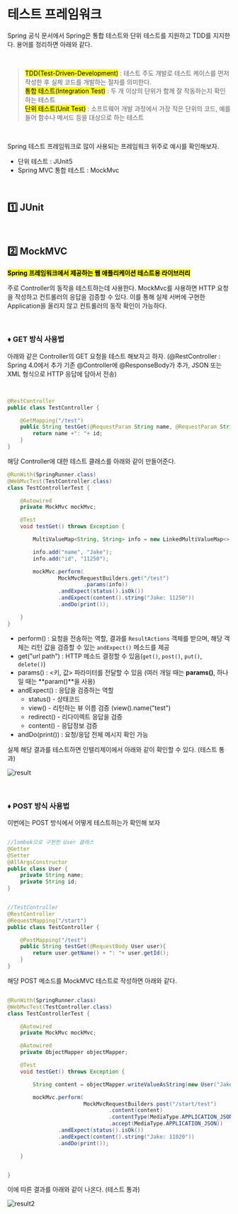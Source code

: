 # 테스트 프레임워크

Spring 공식 문서에서 Spring은 통합 테스트와 단위 테스트를 지원하고 TDD를 지지한다. 용어를 정리하면 아래와 같다. 

</br>

> <mark>TDD(Test-Driven-Development)</mark> : 테스트 주도 개발로 테스트 케이스를 먼저 작성한 후 실제 코드를 개발하는 절차를 의미한다. </br>
> <mark>통합 테스트(Integration Test)</mark> : 두 개 이상의 단위가 함께 잘 작동하는지 확인하는 테스트 </br>
> <mark>단위 테스트(Unit Test)</mark> : 소프트웨어 개발 과정에서 가장 작은 단위의 코드, 예를 들어 함수나 메서드 등을 대상으로 하는 테스트

</br>


Spring 테스트 프레임워크로 많이 사용되는 프레임워크 위주로 예시를 확인해보자. 
* 단위 테스트 : JUnit5
* Spring MVC 통합 테스트 : MockMvc 

</br>

## 1️⃣ JUnit


</br>

## 2️⃣ MockMVC

<mark>**Spring 프레임워크에서 제공하는 웹 애플리케이션 테스트용 라이브러리**</mark>

주로 Controller의 동작을 테스트하는데 사용한다. MockMvc를 사용하면 HTTP 요청을 작성하고 컨트롤러의 응답을 검증할 수 있다. 이를 통해 실제 서버에 구현한 Application을 올리지 않고 컨트롤러의 동작 확인이 가능하다.

</br>


### ♦️ GET 방식 사용법

아래와 같은 Controller의 GET 요청을 테스트 해보자고 하자. (@RestController : Spring 4.0에서 추가 기존 @Controller에 @ResponseBody가 추가, JSON 또는 XML 형식으로 HTTP 응답에 담아서 전송)

</br>

```java
@RestController
public class TestController {

    @GetMapping("/test")
    public String testGet(@RequestParam String name, @RequestParam String id){
        return name +": "+ id;
    }
}

```

해당 Controller에 대한 테스트 클래스를 아래와 같이 만들어준다.

```java
@RunWith(SpringRunner.class)
@WebMvcTest(TestController.class)
class TestControllerTest {

    @Autowired
    private MockMvc mockMvc;

    @Test
    void testGet() throws Exception {

        MultiValueMap<String, String> info = new LinkedMultiValueMap<>();

        info.add("name", "Jake");
        info.add("id", "11250");

        mockMvc.perform(
                MockMvcRequestBuilders.get("/test")
                        .params(info))
                .andExpect(status().isOk())
                .andExpect(content().string("Jake: 11250"))
                .andDo(print());

    }
}

```


 * perform() : 요청을 전송하는 역할, 결과를 <code>ResultActions</code> 객체를 받으며, 해당 객체는 리턴 값을 검증할 수 있는 <code>andExpect()</code> 메소드를 제공 
 * get("url path") : HTTP 메소드 결정할 수 있음(<code>get()</code>, <code>post()</code>, <code>put()</code>, <code>delete()</code>)
 * params() : <키, 값> 파라미터를 전달할 수 있음 (여러 개일 때는 **params()**, 하나일 때는 **param()**을 사용)
 * andExpect() : 응답을 검증하는 역할
   * status() - 상태코드
   * view() - 리턴하는 뷰 이름 검증 (view().name("test")
   * redirect() - 리다이렉트 응답을 검증
   * content() - 응답정보 검증
 * andDo(print()) : 요청/응답 전체 메시지 확인 가능  


실제 해당 결과를 테스트하면 인텔리제이에서 아래와 같이 확인할 수 있다.  (테스트 통과)

![result](https://github.com/user-attachments/assets/34e85a70-337f-494e-b1ae-1f316ef23425)


</br>


### ♦️ POST 방식 사용법

이번에는 POST 방식에서 어떻게 테스트하는가 확인해 보자

```java

//lombok으로 구현한 User 클래스
@Getter
@Setter
@AllArgsConstructor
public class User {
    private String name;
    private String id;
}


//TestController
@RestController
@RequestMapping("/start")
public class TestController {

    @PostMapping("/test")
    public String testGet(@RequestBody User user){
        return user.getName() + ": "+ user.getId();
    }
}

```

해당 POST 메소드를 MockMVC 테스트로 작성하면 아래와 같다.

```java

@RunWith(SpringRunner.class)
@WebMvcTest(TestController.class)
class TestControllerTest {

    @Autowired
    private MockMvc mockMvc;

    @Autowired
    private ObjectMapper objectMapper;

    @Test
    void testGet() throws Exception {

        String content = objectMapper.writeValueAsString(new User("Jake", "11020"));

        mockMvc.perform(
                        MockMvcRequestBuilders.post("/start/test")
                                .content(content)
                                .contentType(MediaType.APPLICATION_JSON)
                                .accept(MediaType.APPLICATION_JSON))
                .andExpect(status().isOk())
                .andExpect(content().string("Jake: 11020"))
                .andDo(print());

    }


}

```

이에 따른 결과를 아래와 같이 나온다. (테스트 통과)


![result2](https://github.com/user-attachments/assets/ca9fdb90-757d-49cb-a322-83bb8759326e)

</br>

